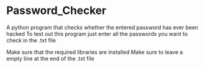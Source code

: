 # Password_Checker
A python program that checks whether the entered password has ever been hacked
To test out this program just enter all the passwords you want to check 
in the .txt file

Make sure that the required libraries are installed
Make sure to leave a empty line at the end of the .txt file

